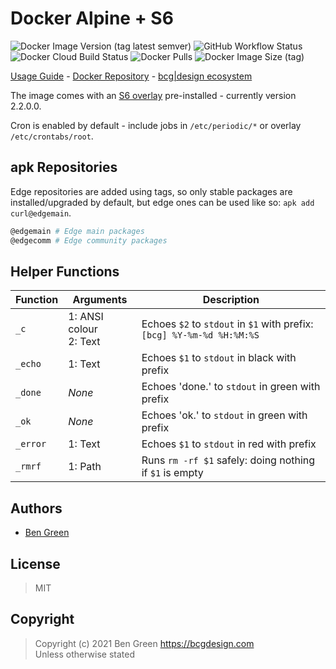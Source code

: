 # Docker Alpine + S6

![Docker Image Version (tag latest semver)](https://img.shields.io/docker/v/bcgdesign/alpine-s6/latest?label=latest) ![GitHub Workflow Status](https://img.shields.io/github/workflow/status/bencgreen/docker-alpine-s6/build?label=github) ![Docker Cloud Build Status](https://img.shields.io/docker/cloud/build/bcgdesign/alpine-s6?label=docker) ![Docker Pulls](https://img.shields.io/docker/pulls/bcgdesign/alpine-s6?label=pulls) ![Docker Image Size (tag)](https://img.shields.io/docker/image-size/bcgdesign/alpine-s6/latest?label=size)

[Usage Guide](https://github.com/bencgreen/docker/wiki/alpine-s6) - [Docker Repository](https://hub.docker.com/r/bcgdesign/alpine-s6) - [bcg|design ecosystem](https://github.com/bencgreen/docker)

The image comes with an [S6 overlay](https://github.com/just-containers/s6-overlay) pre-installed - currently version 2.2.0.0.

Cron is enabled by default - include jobs in `/etc/periodic/*` or overlay `/etc/crontabs/root`.

## apk Repositories

Edge repositories are added using tags, so only stable packages are installed/upgraded by default, but edge ones can be used like so: `apk add curl@edgemain`.

```bash
@edgemain # Edge main packages
@edgecomm # Edge community packages
```

## Helper Functions

Function | Arguments                 | Description
-------- | ------------------------- | -----------
`_c`     | 1: ANSI colour<br>2: Text | Echoes `$2` to `stdout` in `$1` with prefix:<br>`[bcg] %Y-%m-%d %H:%M:%S`
`_echo`  | 1: Text                   | Echoes `$1` to `stdout` in black with prefix
`_done`  | *None*                    | Echoes 'done.' to `stdout` in green with prefix
`_ok`    | *None*                    | Echoes 'ok.' to `stdout` in green with prefix
`_error` | 1: Text                   | Echoes `$1` to `stdout` in red with prefix
`_rmrf`  | 1: Path                   | Runs `rm -rf $1` safely: doing nothing if `$1` is empty

## Authors

* [Ben Green](https://github.com/bencgreen)

## License

> MIT

## Copyright

> Copyright (c) 2021 Ben Green <https://bcgdesign.com>  
> Unless otherwise stated
